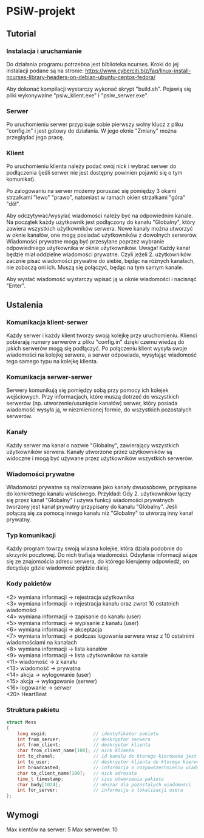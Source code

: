 # PSiW-projekt

## Tutorial
### Instalacja i uruchamianie
Do działania programu potrzebna jest biblioteka ncurses.
Kroki do jej instalacji podane są na stronie: https://www.cyberciti.biz/faq/linux-install-ncurses-library-headers-on-debian-ubuntu-centos-fedora/

Aby dokonać kompilacji wystarczy wykonać skrypt "build.sh".
Pojawią się pliki wykonywalne "psiw_klient.exe" i "psiw_serwer.exe".

### Serwer
Po uruchomieniu serwer przypisuje sobie pierwszy wolny klucz z pliku "config.in" i jest gotowy do działania.
W jego oknie "Zmiany" można przeglądać jego pracę.

### Klient
Po uruchomieniu klienta należy podać swój nick i wybrać serwer do podłączenia (jeśli serwer nie jest dostępny powinien pojawić się o tym komunikat).

Po zalogowaniu na serwer możemy poruszać się pomiędzy 3 okami strzałkami "lewo" "prawo", natomiast w ramach okien strzałkami "góra" "dół".

Aby odczytywać/wysyłać wiadomości należy być na odpowiednim kanale.
Na początek każdy użytkownik jest podłączony do kanału "Globalny", który zawiera wszystkich użytkowników serwera.
Nowe kanały można utworzyć w oknie kanałów, one mogą posiadać użytkowników z dowolnych serwerów.
Wiadomości prywatne mogą być przesyłane poprzez wybranie odpowiedniego użytkownika w oknie użytkowników.
Uwaga! Każdy kanał będzie miał oddzielne wiadomości prywatne. Czyli jeżeli 2. użytkowników zacznie pisać wiadomości prywatne do siebie, będąc na różnych kanałach, nie zobaczą oni ich. Muszą się połączyć, będąc na tym samym kanale.

Aby wysłać wiadomość wystarczy wpisać ją w oknie wiadomości i nacisnąć "Enter".


## Ustalenia
### Komunikacja klient-serwer
Każdy serwer i każdy klient tworzy swoją kolejkę przy uruchomieniu.
Klienci pobierają numery serwerów z pliku "config.in" dzięki czemu wiedzą do jakich serwerów mogą się podłączyć.
Po połączeniu klient wysyła swoje wiadomości na kolejkę serwera, a serwer odpowiada, wysyłając wiadomość tego samego typu na kolejkę klienta.

### Komunikacja serwer-serwer
Serwery komunikują się pomiędzy sobą przy pomocy ich kolejek wejściowych.
Przy informacjach, które muszą dotrzeć do wszystkich serwerów (np. utworzenie/usunięcie kanałów) serwer, który posiada wiadomość wysyła ją, w niezmienionej formie, do wszystkich pozostałych serwerów.

### Kanały
Każdy serwer ma kanał o nazwie "Globalny", zawierający wszystkich użytkowników serwera.
Kanały utworzone przez użytkowników są widoczne i mogą być używane przez użytkowników wszystkich serwerów.

### Wiadomości prywatne
Wiadomości prywatne są realizowane jako kanały dwuosobowe, przypisane do konkretnego kanału właściwego.
Przykład:
Gdy 2. użytkowników łączy się przez kanał "Globalny" i używa funkcji wiadomości prywatnych tworzony jest kanał prywatny przypisany do kanału "Globalny".
Jeśli połączą się za pomocą innego kanału niż "Globalny" to utworzą inny kanał prywatny.

### Typ komunikacji
Każdy program towrzy swoją wlasna kolejke, która działa podobnie do skrzynki pocztowej. Do nich trafiaja wiadomości. Odsyłanie informacji wiąze się ze znajomościa adresu serwera, do którego kierujemy odpowiedź, on decyduje gdzie wiadomość pójdzie dalej.

### Kody pakietów
<2> wymiana informacji -> rejestracja użytkownika \
<3> wymiana informacji -> rejestracja kanału oraz zwrot 10 ostatnich wiadomości \
<4> wymiana informacji -> zapisanie do kanału (user) \
<5> wymiana informacji -> wypisanie z kanału (user) \
<6> wymiana informacji -> akceptacja \
<7> wymiana informacji -> podczas logowania serwera wraz z 10 ostatnimi wiadomościami na kanałach \
<8> wymiana informacji -> lista kanałów \
<9> wymiana informacji -> lista użytkowników na kanale \
<11> wiadomość -> z kanału \
<13> wiadomość -> prywatna \
<14> akcja -> wylogowanie (user) \
<15> akcja -> wylogowanie (serwer) \
<16> logowanie -> serwer \
<20> HeartBeat 


### Struktura pakietu
```c
struct Mess
{
    long msgid;                 // identyfikator pakietu
    int from_server;            // deskryptor serwera
    int from_client;            // deskryptor klienta
    char from_client_name[100]; // nick klienta
    int to_chanel;              // id kanalu do ktorego kierowana jest wiadomosc
    int to_user;                // deskryptor klienta do ktorego kierowany jest pakiet
    int broadcasted;            // informacja o rozpowszechnieniu wiadomosci miedzy serwerami
    char to_client_name[100];   // nick adresata
    time_t timestamp;           // czas utworzenia pakietu
    char body[1024];            // obszar dla pozostalych wiadomosci
    int for_server;             // informacja o lokalizacji usera
};
```

## Wymogi
Max kientów na serwer: 5
Max serwerów: 10

